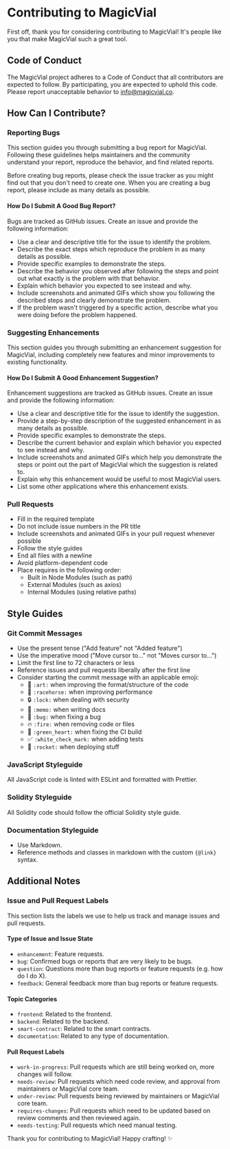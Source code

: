 # Contributing to MagicVial

First off, thank you for considering contributing to MagicVial! It's people like you that make MagicVial such a great tool.

## Code of Conduct

The MagicVial project adheres to a Code of Conduct that all contributors are expected to follow. By participating, you are expected to uphold this code. Please report unacceptable behavior to info@magicvial.co.

## How Can I Contribute?

### Reporting Bugs

This section guides you through submitting a bug report for MagicVial. Following these guidelines helps maintainers and the community understand your report, reproduce the behavior, and find related reports.

Before creating bug reports, please check the issue tracker as you might find out that you don't need to create one. When you are creating a bug report, please include as many details as possible.

#### How Do I Submit A Good Bug Report?

Bugs are tracked as GitHub issues. Create an issue and provide the following information:

* Use a clear and descriptive title for the issue to identify the problem.
* Describe the exact steps which reproduce the problem in as many details as possible.
* Provide specific examples to demonstrate the steps.
* Describe the behavior you observed after following the steps and point out what exactly is the problem with that behavior.
* Explain which behavior you expected to see instead and why.
* Include screenshots and animated GIFs which show you following the described steps and clearly demonstrate the problem.
* If the problem wasn't triggered by a specific action, describe what you were doing before the problem happened.

### Suggesting Enhancements

This section guides you through submitting an enhancement suggestion for MagicVial, including completely new features and minor improvements to existing functionality.

#### How Do I Submit A Good Enhancement Suggestion?

Enhancement suggestions are tracked as GitHub issues. Create an issue and provide the following information:

* Use a clear and descriptive title for the issue to identify the suggestion.
* Provide a step-by-step description of the suggested enhancement in as many details as possible.
* Provide specific examples to demonstrate the steps.
* Describe the current behavior and explain which behavior you expected to see instead and why.
* Include screenshots and animated GIFs which help you demonstrate the steps or point out the part of MagicVial which the suggestion is related to.
* Explain why this enhancement would be useful to most MagicVial users.
* List some other applications where this enhancement exists.

### Pull Requests

* Fill in the required template
* Do not include issue numbers in the PR title
* Include screenshots and animated GIFs in your pull request whenever possible
* Follow the style guides
* End all files with a newline
* Avoid platform-dependent code
* Place requires in the following order:
  * Built in Node Modules (such as path)
  * External Modules (such as axios)
  * Internal Modules (using relative paths)

## Style Guides

### Git Commit Messages

* Use the present tense ("Add feature" not "Added feature")
* Use the imperative mood ("Move cursor to..." not "Moves cursor to...")
* Limit the first line to 72 characters or less
* Reference issues and pull requests liberally after the first line
* Consider starting the commit message with an applicable emoji:
  * 🎨 `:art:` when improving the format/structure of the code
  * 🐎 `:racehorse:` when improving performance
  * 🔒 `:lock:` when dealing with security
  * 📝 `:memo:` when writing docs
  * 🐛 `:bug:` when fixing a bug
  * 🔥 `:fire:` when removing code or files
  * 💚 `:green_heart:` when fixing the CI build
  * ✅ `:white_check_mark:` when adding tests
  * 🚀 `:rocket:` when deploying stuff

### JavaScript Styleguide

All JavaScript code is linted with ESLint and formatted with Prettier.

### Solidity Styleguide

All Solidity code should follow the official Solidity style guide.

### Documentation Styleguide

* Use Markdown.
* Reference methods and classes in markdown with the custom `{@link}` syntax.

## Additional Notes

### Issue and Pull Request Labels

This section lists the labels we use to help us track and manage issues and pull requests.

#### Type of Issue and Issue State

* `enhancement`: Feature requests.
* `bug`: Confirmed bugs or reports that are very likely to be bugs.
* `question`: Questions more than bug reports or feature requests (e.g. how do I do X).
* `feedback`: General feedback more than bug reports or feature requests.

#### Topic Categories

* `frontend`: Related to the frontend.
* `backend`: Related to the backend.
* `smart-contract`: Related to the smart contracts.
* `documentation`: Related to any type of documentation.

#### Pull Request Labels

* `work-in-progress`: Pull requests which are still being worked on, more changes will follow.
* `needs-review`: Pull requests which need code review, and approval from maintainers or MagicVial core team.
* `under-review`: Pull requests being reviewed by maintainers or MagicVial core team.
* `requires-changes`: Pull requests which need to be updated based on review comments and then reviewed again.
* `needs-testing`: Pull requests which need manual testing.

Thank you for contributing to MagicVial! Happy crafting! ✨ 